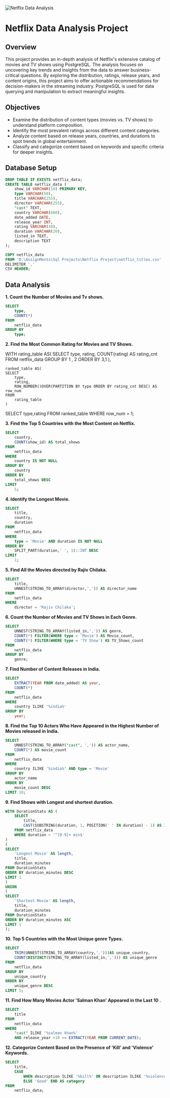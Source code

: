 ![Netflix Data Analysis](https://raw.githubusercontent.com/obshake/netflix/main/netflix.jpg)
# Netflix Data Analysis Project

## Overview
This project provides an in-depth analysis of Netflix's extensive catalog of movies and TV shows using PostgreSQL. The analysis focuses on uncovering key trends and insights from the data to answer business-critical questions. By exploring the distribution, ratings, release years, and content origins, this project aims to offer actionable recommendations for decision-makers in the streaming industry. PostgreSQL is used for data querying and manipulation to extract meaningful insights.

## Objectives
- Examine the distribution of content types (movies vs. TV shows) to understand platform composition.
- Identify the most prevalent ratings across different content categories.
- Analyze content based on release years, countries, and durations to spot trends in global entertainment.
- Classify and categorize content based on keywords and specific criteria for deeper insights.

## Database Setup

```sql
DROP TABLE IF EXISTS netflix_data;
CREATE TABLE netflix_data (
    show_id VARCHAR(10) PRIMARY KEY,
    type VARCHAR(50),
    title VARCHAR(255),
    director VARCHAR(255),
    "cast" TEXT,
    country VARCHAR(600),
    date_added DATE,
    release_year INT,
    rating VARCHAR(10),
    duration VARCHAR(20),
    listed_in TEXT,
    description TEXT
);

COPY netflix_data
FROM 'D:\AssignMents\Sql Projects\Netflix Project\netflix_titles.csv'
DELIMITER ','
CSV HEADER;

```
## Data Analysis

**1. Count the Number of Movies and Tv shows.**
```sql
SELECT
	type,
	COUNT(*)
FROM
	netflix_data
GROUP BY
	type;
```
**2. Find the Most Common Rating for Movies and TV Shows.**


WITH rating_table AS(
	SELECT 
		type,
		rating, 
		COUNT(rating) AS rating_cnt
	FROM
		netflix_data
	GROUP BY
		1 , 2
	ORDER BY 3,1
),

	ranked_table AS(
	SELECT
		type,
		rating,
		ROW_NUMBER()OVER(PARTITION BY type ORDER BY rating_cnt DESC) AS row_num
	FROM
		rating_table
	)
SELECT
	type,rating
FROM
	ranked_table
WHERE
row_num = 1;

**3. Find the Top 5 Countries with the Most Content on Netflix.**
```sql
SELECT 
	country,
	COUNT(show_id) AS total_shows
FROM
	netflix_data
WHERE
	country IS NOT NULL
GROUP BY 
	country
ORDER BY
	total_shows DESC
LIMIT
	5;
```
**4. Identify the Longest Movie.**
```sql
SELECT
	title,
	country,
	duration
FROM
	netflix_data
WHERE
 	type = 'Movie' AND duration IS NOT NULL
ORDER BY
	SPLIT_PART(duration,' ', 1)::INT DESC
LIMIT
	1;
```
**5. Find All the Movies directed by Rajiv Chilaka.**
```sql
SELECT
	title,
	UNNEST(STRING_TO_ARRAY(director,',')) AS director_name
FROM 
	netflix_data
WHERE
	director = 'Rajiv Chilaka';
```
**6. Count the Number of Movies and TV Shows in Each Genre.**
```sql
SELECT 
	UNNEST(STRING_TO_ARRAY(listed_in,',')) AS genre,
	COUNT(*) FILTER(WHERE type = 'Movie') AS Movie_count,
	COUNT(*) FILTER(WHERE type = 'TV Show') AS TV_Shows_count
FROM
	netflix_data
GROUP BY
	genre;
```
**7. Find Number of Content Releases in India.**
```sql
SELECT
	EXTRACT(YEAR FROM date_added) AS year,
	COUNT(*)
FROM
	netflix_data
WHERE
	country ILIKE '%india%'
GROUP BY
	year;
```
**8. Find the Top 10 Actors Who Have Appeared in the Highest Number of Movies released in India.**
```sql
SELECT 
	UNNEST(STRING_TO_ARRAY("cast", ',')) AS actor_name,
	COUNT(*) AS movie_count
FROM
	netflix_data
WHERE
	country ILIKE '%india%' AND type = 'Movie'
GROUP BY
	actor_name
ORDER BY
	movie_count DESC
LIMIT 10;
```
**9. Find Shows with Longest and shortest duration.**
```sql
WITH DurationStats AS (
    SELECT 
        title, 
        CAST(SUBSTRING(duration, 1, POSITION(' ' IN duration) - 1) AS INTEGER) AS duration_minutes
    FROM netflix_data
    WHERE duration ~ '^[0-9]+ min$'
)
(
SELECT
	'Longest Movie' AS length,
    title, 
    duration_minutes
FROM DurationStats
ORDER BY duration_minutes DESC
LIMIT 1 
)
UNION
(
SELECT
	'Shortest Movie' AS length,
    title, 
    duration_minutes
FROM DurationStats
ORDER BY duration_minutes ASC
LIMIT 1
);
```
**10. Top 5 Countries with the Most Unique genre Types.**
```sql
SELECT 
    TRIM(UNNEST(STRING_TO_ARRAY(country,',')))AS unique_country,
    COUNT(DISTINCT(STRING_TO_ARRAY(listed_in,','))) AS unique_genre
FROM 
	netflix_data
GROUP BY 
	unique_country
ORDER BY 
	unique_genre DESC
LIMIT 5;
```
**11. Find How Many Movies Actor 'Salman Khan' Appeared in the Last 10 .**
```sql
SELECT
	title
FROM
	netflix_data
WHERE
	"cast" ILIKE '%salman khan%'
	AND release_year +10 >= EXTRACT(YEAR FROM CURRENT_DATE);

```
**12. Categorize Content Based on the Presence of 'Kill' and 'Violence' Keywords.**
```sql
SELECT
	title,
	CASE 
		WHEN description ILIKE '%kill%' OR description ILIKE '%violence%' THEN 'Bad'
		ELSE 'Good' END AS category
FROM 
	netflix_data;
```
